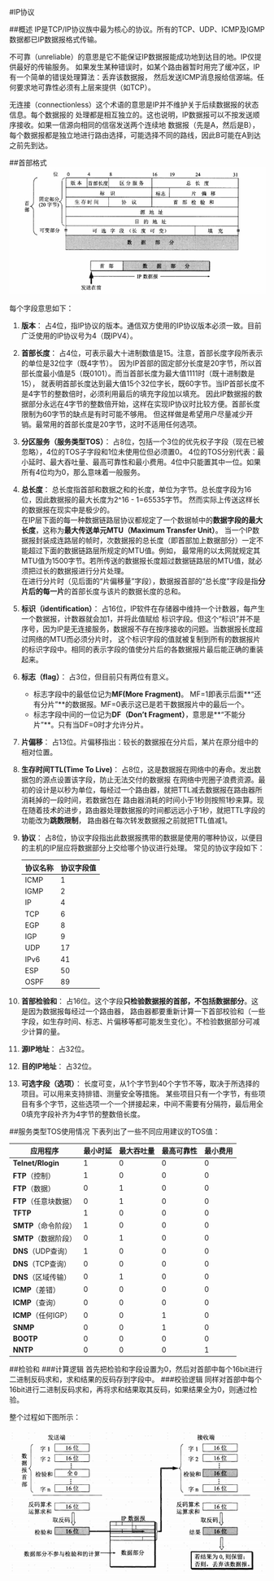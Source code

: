 #IP协议

##概述
  IP是TCP/IP协议族中最为核心的协议。所有的TCP、UDP、ICMP及IGMP数据都已IP数据报格式传输。  
    
  不可靠（unreliable）的意思是它不能保证IP数据报能成功地到达目的地。IP仅提供最好的传输服务。
如果发生某种错误时，如某个路由器暂时用完了缓冲区，IP有一个简单的错误处理算法：丢弃该数据报，
然后发送ICMP消息报给信源端。任何要求地可靠性必须有上层来提供（如TCP）。  
  
  无连接（connectionless）这个术语的意思是IP并不维护关于后续数据报的状态信息。每个数据报的
处理都是相互独立的。这也说明，IP数据报可以不按发送顺序接收。如果一信源向相同的信宿发送两个连续地
数据报（先是A，然后是B），每个数据报都是独立地进行路由选择，可能选择不同的路线，因此B可能在A到达
之前先到达。

##首部格式
![IP数据报格式](image/IP_protocol.png)

每个字段意思如下：  
1. **版本**： 占4位，指IP协议的版本。通信双方使用的IP协议版本必须一致。目前广泛使用的IP协议号为4（既IPV4）。

2. **首部长度**： 占4位，可表示最大十进制数值是15。注意，首部长度字段所表示的单位是32位字（既4字节）。
因为IP首部的固定部分长度是20字节，所以首部长度最小值是5（既0101）。而当首部长度为最大值1111时（既十进制数是15），
就表明首部长度达到最大值15个32位字长，既60字节。当IP首部长度不是4字节的整数倍时，必须利用最后的填充字段加以填充。
因此IP数据报的数据部分永远在4字节的整数倍开始，这样在实现IP协议时比较方便。首部长度限制为60字节的缺点是有时可能不够用。
但这样做是希望用户尽量减少开销。最常用的首部长度是20字节，这时不适用任何选项。

3. **分区服务（服务类型TOS）**： 占8位，包括一个3位的优先权子字段（现在已被忽略），4位的TOS子字段和1位未使用位但必须置0。
4位的TOS分别代表：最小延时、最大吞吐量、最高可靠性和最小费用。4位中只能置其中一位。如果所有4位均为0，那么意味着一般服务。

4. **总长度**： 总长度指首部和数据之和的长度，单位为字节。总长度字段为16位，因此数据报的最大长度为2^16 - 1=65535字节。
然而实际上传送这样长的数据报在现实中是极少的。  
   在IP层下面的每一种数据链路层协议都规定了一个数据帧中的**数据字段的最大长度**，这称为**最大传送单元MTU（Maximum Transfer Unit）**。
   当一个IP数据报封装成连路层的帧时，次数据报的总长度（即首部加上数据部分）一定不能超过下面的数据链路层所规定的MTU值。例如，
   最常用的以太网就规定其MTU值为1500字节。若所传送的数据报长度超过数据链路层的MTU值，就必须把过长的数据报进行分片处理。  
   在进行分片时（见后面的“片偏移量”字段），数据报首部的“总长度”字段是指**分片后的每一片**的首部长度与该片的数据长度的总和。
   
5. **标识（identification）**： 占16位，IP软件在存储器中维持一个计数器，每产生一个数据报，计数器就会加1，并将此值赋给
标识字段。但这个“标识”并不是序号，因为IP是无连接服务，数据报不存在按序接收的问题。当数据报长度超过网络的MTU而必须分片时，
这个标识字段的值就被复制到所有的数据报片的标识字段中。相同的表示字段的值使分片后的各数据报片最后能正确的重装起来。
   
6. **标志（flag）**： 占3位，但目前只有两位有意义。
    - 标志字段中的最低位记为**MF(More Fragment)**。 MF=1即表示后面**“还有分片”**的数据报。MF=0表示这已是若干数据报片中的最后一个。
    - 标志字段中间的一位记为**DF（Don’t Fragment）**，意思是**“不能分片”**。只有当DF=0时才允许分片。

7. **片偏移**： 占13位。片偏移指出：较长的数据报在分片后，某片在原分组中的相对位置。

8. **生存时间TTL(Time To Live)**： 占8位，这是数据报在网络中的寿命。发出数据包的源点设置该字段，防止无法交付的数据报
在网络中兜圈子浪费资源。最初的设计是以秒为单位，每经过一个路由器，就把TTL减去数据报在路由器所消耗掉的一段时间，若数据包在
路由器消耗的时间小于1秒则按照1秒来算。现在随着技术的进步，路由器处理数据报的时间都远远小于1秒，就把TTL字段的功能改为**跳数限制**，
路由器在每次转发数据报之前就把TTL值减1。
   
9. **协议**： 占8位，协议字段指出此数据报携带的数据是使用的哪种协议，以便目的主机的IP层应将数据部分上交给哪个协议进行处理。
常见的协议字段如下：   
   
    |协议名称|协议字段值|
    |-------|--------|
    |ICMP|1|
    |IGMP|2|
    |IP|4|
    |TCP|6|
    |EGP|8|
    |IGP|9|
    |UDP|17|
    |IPv6|41|
    |ESP|50|
    |OSPF|89|
   
10. **首部检验和**： 占16位。这个字段**只检验数据报的首部，不包括数据部分**。这是因为数据报每经过一个路由器，
路由器都要重新计算一下首部校验和（一些字段，如生存时间、标志、片偏移等都可能发生变化）。不检验数据部分可减少计算的量。
    
11. **源IP地址**： 占32位。
12. **目的IP地址**： 占32位。
13. **可选字段（选项）**： 长度可变，从1个字节到40个字节不等，取决于所选择的项目。可以用来支持排错、测量安全等措施。
某些项目只有一个字节，有些项目有多个字节，这些选项一个一个拼接起来，中间不需要有分隔符，最后用全0填充字段补齐为4字节的整数倍长度。
    
##服务类型TOS使用情况
下表列出了一些不同应用建议的TOS值：  

|应用程序|最小时延|最大吞吐量|最高可靠性|最小费用|
|-----------------|-------|--------|--------|-------|
|**Telnet/Rlogin**|1|0|0|0|
|**FTP**（控制）|1|0|0|0|
|**FTP**（数据）|0|1|0|0|
|**FTP**（任意块数据）|0|1|0|0|
|**TFTP**|1|0|0|0|
|**SMTP**（命令阶段）|1|0|0|0|
|**SMTP**（数据阶段）|0|1|0|0|
|**DNS**（UDP查询）|1|0|0|0|
|**DNS**（TCP查询）|0|0|0|0|
|**DNS**（区域传输）|0|1|0|0|
|**ICMP**（差错）|0|0|0|0|
|**ICMP**（查询）|0|0|0|0|
|**ICMP**（任何IGP）|0|0|1|0|
|**SNMP**|0|0|1|0|
|**BOOTP**|0|0|0|0|
|**NNTP**|0|0|0|1|

##检验和
###计算逻辑
首先把检验和字段设置为0，然后对首部中每个16bit进行二进制反码求和，求和结果的反码存到字段中。
###校验逻辑
同样对首部中每个16bit进行二进制反码求和，再将求和结果取其反码，如果结果全为0，则通过检验。

整个过程如下图所示：

![IP校验和计算和校验过程](image/IP_protocol_check.png)